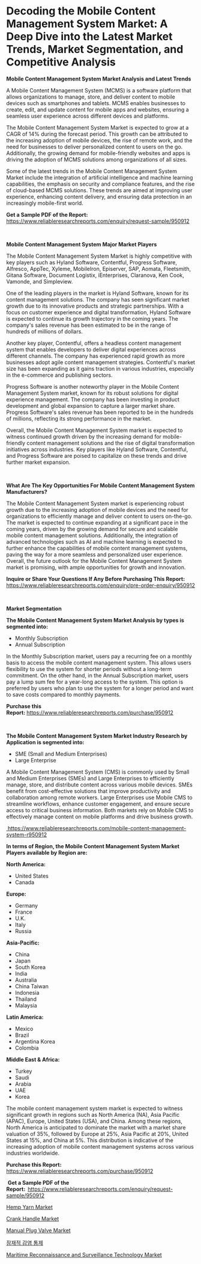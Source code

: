 <p><h1>Decoding the Mobile Content Management System Market: A Deep Dive into the Latest Market Trends, Market Segmentation, and Competitive Analysis</h1></p><p><strong>Mobile Content Management System Market Analysis and Latest Trends</strong></p>
<p><p>A Mobile Content Management System (MCMS) is a software platform that allows organizations to manage, store, and deliver content to mobile devices such as smartphones and tablets. MCMS enables businesses to create, edit, and update content for mobile apps and websites, ensuring a seamless user experience across different devices and platforms.</p><p>The Mobile Content Management System Market is expected to grow at a CAGR of 14% during the forecast period. This growth can be attributed to the increasing adoption of mobile devices, the rise of remote work, and the need for businesses to deliver personalized content to users on the go. Additionally, the growing demand for mobile-friendly websites and apps is driving the adoption of MCMS solutions among organizations of all sizes.</p><p>Some of the latest trends in the Mobile Content Management System Market include the integration of artificial intelligence and machine learning capabilities, the emphasis on security and compliance features, and the rise of cloud-based MCMS solutions. These trends are aimed at improving user experience, enhancing content delivery, and ensuring data protection in an increasingly mobile-first world.</p></p>
<p><strong>Get a Sample PDF of the Report:&nbsp;</strong> <a href="https://www.reliableresearchreports.com/enquiry/request-sample/950912">https://www.reliableresearchreports.com/enquiry/request-sample/950912</a></p>
<p>&nbsp;</p>
<p><strong>Mobile Content Management System Major Market Players</strong></p>
<p><p>The Mobile Content Management System Market is highly competitive with key players such as Hyland Software, Contentful, Progress Software, Alfresco, AppTec, Xyleme, MobileIron, Episerver, SAP, Aomata, Fleetsmith, Gitana Software, Document Logistix, iEnterprises, Claranova, Ken Cook, Vamonde, and Simpleview.</p><p>One of the leading players in the market is Hyland Software, known for its content management solutions. The company has seen significant market growth due to its innovative products and strategic partnerships. With a focus on customer experience and digital transformation, Hyland Software is expected to continue its growth trajectory in the coming years. The company's sales revenue has been estimated to be in the range of hundreds of millions of dollars.</p><p>Another key player, Contentful, offers a headless content management system that enables developers to deliver digital experiences across different channels. The company has experienced rapid growth as more businesses adopt agile content management strategies. Contentful's market size has been expanding as it gains traction in various industries, especially in the e-commerce and publishing sectors.</p><p>Progress Software is another noteworthy player in the Mobile Content Management System market, known for its robust solutions for digital experience management. The company has been investing in product development and global expansion to capture a larger market share. Progress Software's sales revenue has been reported to be in the hundreds of millions, reflecting its strong performance in the market.</p><p>Overall, the Mobile Content Management System market is expected to witness continued growth driven by the increasing demand for mobile-friendly content management solutions and the rise of digital transformation initiatives across industries. Key players like Hyland Software, Contentful, and Progress Software are poised to capitalize on these trends and drive further market expansion.</p></p>
<p>&nbsp;</p>
<p><strong>What Are The Key Opportunities For Mobile Content Management System Manufacturers?</strong></p>
<p><p>The Mobile Content Management System market is experiencing robust growth due to the increasing adoption of mobile devices and the need for organizations to efficiently manage and deliver content to users on-the-go. The market is expected to continue expanding at a significant pace in the coming years, driven by the growing demand for secure and scalable mobile content management solutions. Additionally, the integration of advanced technologies such as AI and machine learning is expected to further enhance the capabilities of mobile content management systems, paving the way for a more seamless and personalized user experience. Overall, the future outlook for the Mobile Content Management System market is promising, with ample opportunities for growth and innovation.</p></p>
<p><strong>Inquire or Share Your Questions If Any Before Purchasing This Report:</strong> <a href="https://www.reliableresearchreports.com/enquiry/pre-order-enquiry/950912">https://www.reliableresearchreports.com/enquiry/pre-order-enquiry/950912</a></p>
<p>&nbsp;</p>
<p><strong>Market Segmentation</strong></p>
<p><strong>The Mobile Content Management System Market Analysis by types is segmented into:</strong></p>
<p><ul><li>Monthly Subscription</li><li>Annual Subscription</li></ul></p>
<p><p>In the Monthly Subscription market, users pay a recurring fee on a monthly basis to access the mobile content management system. This allows users flexibility to use the system for shorter periods without a long-term commitment. On the other hand, in the Annual Subscription market, users pay a lump sum fee for a year-long access to the system. This option is preferred by users who plan to use the system for a longer period and want to save costs compared to monthly payments.</p></p>
<p><strong>Purchase this Report:&nbsp;</strong><a href="https://www.reliableresearchreports.com/purchase/950912">https://www.reliableresearchreports.com/purchase/950912</a></p>
<p>&nbsp;</p>
<p><strong>The Mobile Content Management System Market Industry Research by Application is segmented into:</strong></p>
<p><ul><li>SME (Small and Medium Enterprises)</li><li>Large Enterprise</li></ul></p>
<p><p>A Mobile Content Management System (CMS) is commonly used by Small and Medium Enterprises (SMEs) and Large Enterprises to efficiently manage, store, and distribute content across various mobile devices. SMEs benefit from cost-effective solutions that improve productivity and collaboration among remote workers. Large Enterprises use Mobile CMS to streamline workflows, enhance customer engagement, and ensure secure access to critical business information. Both markets rely on Mobile CMS to effectively manage content on mobile platforms and drive business growth.</p></p>
<p><a href="https://www.reliableresearchreports.com/mobile-content-management-system-r950912">&nbsp;https://www.reliableresearchreports.com/mobile-content-management-system-r950912</a></p>
<p><strong>In terms of Region, the Mobile Content Management System Market Players available by Region are:</strong></p>
<p>
    <p> <strong> North America: </strong>
        <ul>
            <li>United States</li>
            <li>Canada</li>
        </ul>
        </p> 
    <p> <strong> Europe: </strong>
        <ul>
            <li>Germany</li>
            <li>France</li>
            <li>U.K.</li>
            <li>Italy</li>
            <li>Russia</li>
        </ul>
        </p> 
    <p> <strong> Asia-Pacific: </strong>
        <ul>
            <li>China</li>
            <li>Japan</li>
            <li>South Korea</li>
            <li>India</li>
            <li>Australia</li>
            <li>China Taiwan</li>
            <li>Indonesia</li>
            <li>Thailand</li>
            <li>Malaysia</li>
        </ul>
        </p> 
    <p> <strong> Latin America: </strong>
        <ul>
            <li>Mexico</li>
            <li>Brazil</li>
            <li>Argentina Korea</li>
            <li>Colombia</li>
        </ul>
        </p> 
    <p> <strong> Middle East & Africa: </strong>
        <ul>
            <li>Turkey</li>
            <li>Saudi</li>
            <li>Arabia</li>
            <li>UAE</li>
            <li>Korea</li>
        </ul>
    </p>
    </p>
<p><p>The mobile content management system market is expected to witness significant growth in regions such as North America (NA), Asia Pacific (APAC), Europe, United States (USA), and China. Among these regions, North America is anticipated to dominate the market with a market share valuation of 35%, followed by Europe at 25%, Asia Pacific at 20%, United States at 15%, and China at 5%. This distribution is indicative of the increasing adoption of mobile content management systems across various industries worldwide.</p></p>
<p><strong>Purchase this Report: </strong><a href="https://www.reliableresearchreports.com/purchase/950912">https://www.reliableresearchreports.com/purchase/950912</a></p>
<p>&nbsp;<strong>Get a Sample PDF of the Report:&nbsp;&nbsp;</strong><a href="https://www.reliableresearchreports.com/enquiry/request-sample/950912">https://www.reliableresearchreports.com/enquiry/request-sample/950912</a></p>
<p><strong></strong></p>
<p><p><a href="https://www.linkedin.com/pulse/hemp-yarn-market-outlook-complete-industry-analysis-2024-2031-old8e?trackingId=Ck3AzFftR6Kmdc4IUMZbuw%3D%3D">Hemp Yarn Market</a></p><p><a href="https://medium.com/@tracey.powell674/crank-handle-market-overview-global-market-trends-and-future-prospects-from-2024-to-2031-dc93d3596c95">Crank Handle Market</a></p><p><a href="https://medium.com/@stevenlane654/manual-plug-valve-market-outlook-and-forecast-from-2024-to-2031-a4be3fa3847a">Manual Plug Valve Market</a></p><p><a href="https://github.com/nigaleamar09/Market-Research-Report-List-2/blob/main/317791180639.md">잠재적 감염 통제</a></p><p><a href="https://github.com/IkeSchumm04/Market-Research-Report-List-1/blob/main/maritime-reconnaissance-and-surveillance-technology-market.md">Maritime Reconnaissance and Surveillance Technology Market</a></p></p>